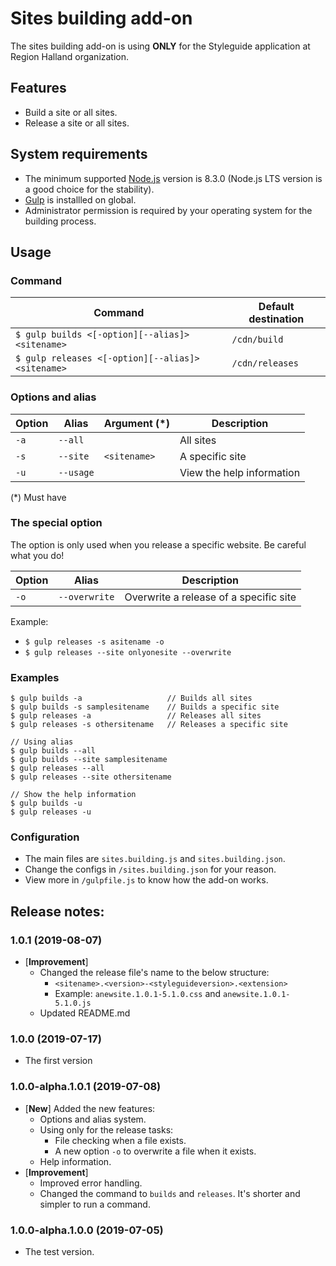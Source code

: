 # Sites building add-on
The sites building add-on is using __ONLY__ for the Styleguide application at Region Halland organization.

## Features
* Build a site or all sites.
* Release a site or all sites.

## System requirements
* The minimum supported [Node.js](https://nodejs.org/) version is 8.3.0 (Node.js LTS version is a good choice for the stability).
* [Gulp](https://gulpjs.com/) is installled on global.
* Administrator permission is required by your operating system for the building process.

## Usage
### Command
|Command|Default destination|
|---|---|
|`$ gulp builds <[-option][--alias]> <sitename>`|`/cdn/build`|
|`$ gulp releases <[-option][--alias]> <sitename>`|`/cdn/releases`|

### Options and alias
|Option|Alias|Argument (*)|Description|
|---|---|---|---|
|`-a`|`--all`||All sites|
|`-s`|`--site`|`<sitename>`|A specific site|
|`-u`|`--usage`||View the help information|

(*) Must have

### The special option
The option is only used when you release a specific website. Be careful what you do!

|Option|Alias|Description|
|---|---|---|
|`-o`|`--overwrite`|Overwrite a release of a specific site|

Example:
* `$ gulp releases -s asitename -o`
* `$ gulp releases --site onlyonesite --overwrite`

### Examples
```
$ gulp builds -a                   // Builds all sites
$ gulp builds -s samplesitename    // Builds a specific site
$ gulp releases -a                 // Releases all sites
$ gulp releases -s othersitename   // Releases a specific site

// Using alias
$ gulp builds --all
$ gulp builds --site samplesitename
$ gulp releases --all
$ gulp releases --site othersitename

// Show the help information
$ gulp builds -u
$ gulp releases -u
```

### Configuration
* The main files are `sites.building.js` and `sites.building.json`.
* Change the configs in `/sites.building.json` for your reason.
* View more in `/gulpfile.js` to know how the add-on works.

## Release notes:
### 1.0.1 (2019-08-07)
* [__Improvement__]
    * Changed the release file's name to the below structure:
        * `<sitename>.<version>-<styleguideversion>.<extension>`
        * Example: `anewsite.1.0.1-5.1.0.css` and `anewsite.1.0.1-5.1.0.js`
    * Updated README.md

### 1.0.0 (2019-07-17)
* The first version

### 1.0.0-alpha.1.0.1 (2019-07-08)
* [__New__] Added the new features:
    * Options and alias system.
    * Using only for the release tasks:
        * File checking when a file exists. 
        * A new option `-o` to overwrite a file when it exists.
    * Help information.
* [__Improvement__]
    * Improved error handling.
    * Changed the command to `builds` and `releases`. It's shorter and simpler to run a command.

### 1.0.0-alpha.1.0.0 (2019-07-05)
* The test version.

